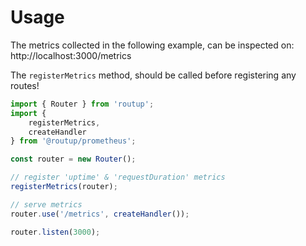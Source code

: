 # Usage

The metrics collected in the following example, can be inspected on:
http://localhost:3000/metrics

The `registerMetrics` method, should be called before registering any routes!

```typescript
import { Router } from 'routup';
import {
    registerMetrics,
    createHandler
} from '@routup/prometheus';

const router = new Router();

// register 'uptime' & 'requestDuration' metrics
registerMetrics(router);

// serve metrics
router.use('/metrics', createHandler());

router.listen(3000);
```
